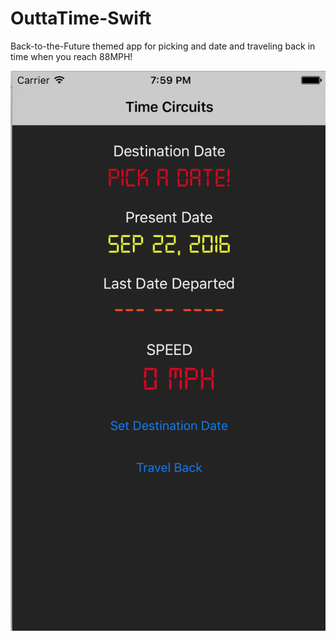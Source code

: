 # OuttaTime-Swift

Back-to-the-Future themed app for picking and date and traveling back in time when you reach 88MPH!

![OuttaTime](https://github.com/wiseguy16/OuttaTime-Swift/blob/master/OuttaTime.png)
